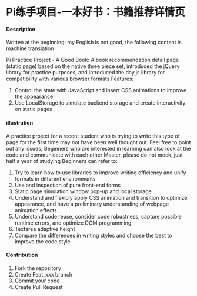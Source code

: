 # Pi练手项目-一本好书：书籍推荐详情页

#### Description

Written at the beginning: my English is not good, the following content is machine translation

Pi Practice Project - A Good Book: A book recommendation detail page (static page) based on the native three piece set, introduced the jQuery library for practice purposes, and introduced the day.js library for compatibility with various browser formats
Features:
1. Control the state with JavaScript and insert CSS animations to improve the appearance
2. Use LocalStorage to simulate backend storage and create interactivity on static pages

#### illustration

A practice project for a recent student who is trying to write this type of page for the first time may not have been well thought out. Feel free to point out any issues; Beginners who are interested in learning can also look at the code and communicate with each other
Master, please do not mock, just half a year of studying
Beginners can refer to:
1. Try to learn how to use libraries to improve writing efficiency and unify formats in different environments
2. Use and inspection of pure front-end forms
3. Static page simulation window pop-up and local storage
4. Understand and flexibly apply CSS animation and transition to optimize appearance, and have a preliminary understanding of webpage animation effects
5. Understand code reuse, consider code robustness, capture possible runtime errors, and optimize DOM programming
6. Textarea adaptive height
7. Compare the differences in writing styles and choose the best to improve the code style

#### Contribution

1.  Fork the repository
2.  Create Feat_xxx branch
3.  Commit your code
4.  Create Pull Request


